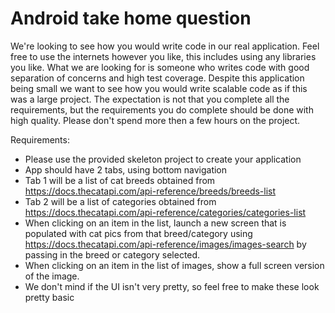 Android take home question
===

We're looking to see how you would write code in our real application. Feel free to use the internets however you like, this includes using any libraries you like.
What we are looking for is someone who writes code with good separation of concerns and high test coverage. Despite this application being small we want to see how
you would write scalable code as if this was a large project. The expectation is not that you complete all the requirements, but the requirements you do complete should be done with high quality. Please don't spend more then a few hours on the project.
 
Requirements:
- Please use the provided skeleton project to create your application
- App should have 2 tabs, using bottom navigation
- Tab 1 will be a list of cat breeds obtained from https://docs.thecatapi.com/api-reference/breeds/breeds-list
- Tab 2 will be a list of categories obtained from https://docs.thecatapi.com/api-reference/categories/categories-list
- When clicking on an item in the list, launch a new screen that is populated with cat pics from that breed/category using https://docs.thecatapi.com/api-reference/images/images-search by passing in the breed or category selected.
- When clicking on an item in the list of images, show a full screen version of the image.
- We don't mind if the UI isn't very pretty, so feel free to make these look pretty basic
